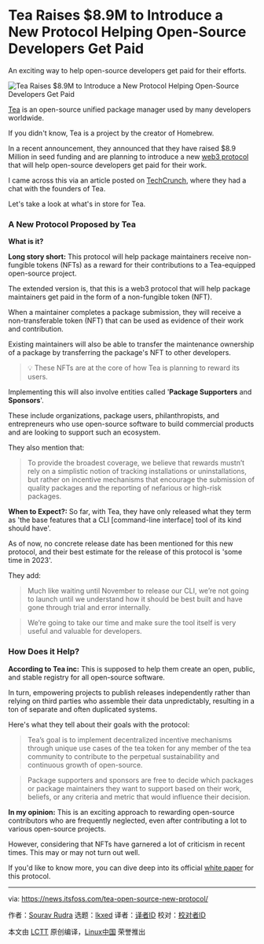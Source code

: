 [#]: subject: "Tea Raises $8.9M to Introduce a New Protocol Helping Open-Source Developers Get Paid"
[#]: via: "https://news.itsfoss.com/tea-open-source-new-protocol/"
[#]: author: "Sourav Rudra https://news.itsfoss.com/author/sourav/"
[#]: collector: "lkxed"
[#]: translator: " "
[#]: reviewer: " "
[#]: publisher: " "
[#]: url: " "

Tea Raises $8.9M to Introduce a New Protocol Helping Open-Source Developers Get Paid
======

An exciting way to help open-source developers get paid for their efforts.

![Tea Raises $8.9M to Introduce a New Protocol Helping Open-Source Developers Get Paid][1]

[Tea][2] is an open-source unified package manager used by many developers worldwide.

If you didn't know, Tea is a project by the creator of Homebrew.

In a recent announcement, they announced that they have raised $8.9 Million in seed funding and are planning to introduce a new [web3 protocol][3] that will help open-source developers get paid for their work.

I came across this via an article posted on [TechCrunch][4], where they had a chat with the founders of Tea.

Let's take a look at what's in store for Tea.

### A New Protocol Proposed by Tea

**What is it?**

**Long story short:** This protocol will help package maintainers receive non-fungible tokens (NFTs) as a reward for their contributions to a Tea-equipped open-source project.

The extended version is, that this is a web3 protocol that will help package maintainers get paid in the form of a non-fungible token (NFT).

When a maintainer completes a package submission, they will receive a non-transferable token (NFT) that can be used as evidence of their work and contribution.

Existing maintainers will also be able to transfer the maintenance ownership of a package by transferring the package's NFT to other developers.

> 💡 These NFTs are at the core of how Tea is planning to reward its users.

Implementing this will also involve entities called '**Package Supporters** and **Sponsors**'.

These include organizations, package users, philanthropists, and entrepreneurs who use open-source software to build commercial products and are looking to support such an ecosystem.

They also mention that:

> To provide the broadest coverage, we believe that rewards mustn’t rely on a simplistic notion of tracking installations or uninstallations, but rather on incentive mechanisms that encourage the submission of quality packages and the reporting of nefarious or high-risk packages.

**When to Expect?:** So far, with Tea, they have only released what they term as 'the base features that a CLI [command-line interface] tool of its kind should have'.

As of now, no concrete release date has been mentioned for this new protocol, and their best estimate for the release of this protocol is 'some time in 2023'.

They add:

> Much like waiting until November to release our CLI, we’re not going to launch until we understand how it should be best built and have gone through trial and error internally.

> We’re going to take our time and make sure the tool itself is very useful and valuable for developers.

### How Does it Help?

**According to Tea inc:** This is supposed to help them create an open, public, and stable registry for all open-source software.

In turn, empowering projects to publish releases independently rather than relying on third parties who assemble their data unpredictably, resulting in a ton of separate and often duplicated systems.

Here's what they tell about their goals with the protocol:

> Tea’s goal is to implement decentralized incentive mechanisms through unique use cases of the tea token for any member of the tea community to contribute to the perpetual sustainability and continuous growth of open-source.

> Package supporters and sponsors are free to decide which packages or package maintainers they want to support based on their work, beliefs, or any criteria and metric that would influence their decision.

**In my opinion:** This is an exciting approach to rewarding open-source contributors who are frequently neglected, even after contributing a lot to various open-source projects.

However, considering that NFTs have garnered a lot of criticism in recent times. This may or may not turn out well.

If you'd like to know more, you can dive deep into its official [white paper][5] for this protocol.

--------------------------------------------------------------------------------

via: https://news.itsfoss.com/tea-open-source-new-protocol/

作者：[Sourav Rudra][a]
选题：[lkxed][b]
译者：[译者ID](https://github.com/译者ID)
校对：[校对者ID](https://github.com/校对者ID)

本文由 [LCTT](https://github.com/LCTT/TranslateProject) 原创编译，[Linux中国](https://linux.cn/) 荣誉推出

[a]: https://news.itsfoss.com/author/sourav/
[b]: https://github.com/lkxed
[1]: https://news.itsfoss.com/content/images/size/w2000/2022/12/cli-raise-funds-new-api-help-opensource-dev.png
[2]: https://tea.xyz
[3]: https://web3.foundation/about/
[4]: https://techcrunch.com/2022/12/06/from-the-creator-of-homebrew-tea-raises-8-9m-to-build-a-protocol-that-helps-open-source-developers-get-paid/
[5]: https://tea.xyz/tea.white-paper.pdf
